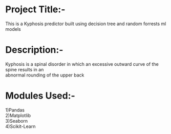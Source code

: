 <h1>Project Title:-</h1>
This is a Kyphosis predictor built using decision tree and random forrests ml models</br>
<h1>Description:-</h1>
Kyphosis is a spinal disorder in which an excessive outward curve of the spine results in an<br/> 
abnormal rounding of the upper back<br/>
<h1>Modules Used:-</h1>
1)Pandas</br>
2)Matplotlib</br>
3)Seaborn</br>
4)Scikit-Learn


